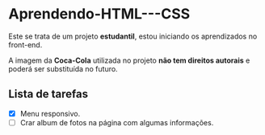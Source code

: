 # Aprendendo-HTML---CSS
Este se trata de um projeto **estudantil**, estou iniciando os aprendizados no front-end.

A imagem da **Coca-Cola** utilizada no projeto **não tem direitos autorais** e poderá ser substituída no futuro.

## Lista de tarefas
- [x] Menu responsivo.
- [ ] Crar album de fotos na página com algumas informações.
